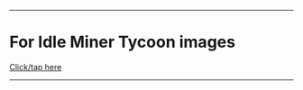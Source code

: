 
***

# For Idle Miner Tycoon images

[Click/tap here](https://github.com/seanpm2001/SeansLifeArchive_Images_Idle_Miner_Tycoon)

***
